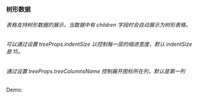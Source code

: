 ### 树形数据

###### 表格支持树形数据的展示，当数据中有 children 字段时会自动展示为树形表格。

###### 可以通过设置 treeProps.indentSize 以控制每一层的缩进宽度，默认 indentSize 是 15。

###### 通过设置 treeProps.treeColumnsName 控制展开图标所在列，默认是第一列

Demo:

<code src='./TreeBasic.tsx'></code>
